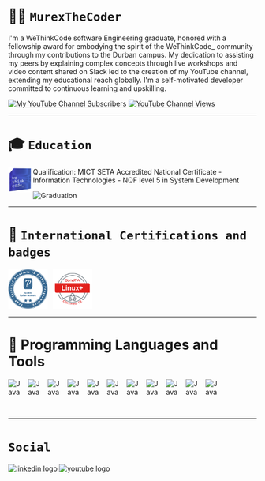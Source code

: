 # 👩‍💻 **`MurexTheCoder`**


I'm a WeThinkCode software Engineering graduate, honored with a fellowship award for embodying the spirit of the WeThinkCode_ community through my contributions to the Durban campus. My dedication to assisting my peers by explaining complex concepts through live workshops and video content shared on Slack led to the creation of my YouTube channel, extending my educational reach globally. I'm a self-motivated developer committed to continuous learning and upskilling.


<p align="left">
      <a href="https://www.youtube.com/channel/UCm3moBxexOnsaGSMoquscHg?sub_confirmation=1" target="_blank">
          <img alt="My YouTube Channel Subscribers" src="https://img.shields.io/youtube/channel/subscribers/UCm3moBxexOnsaGSMoquscHg?color=%23E05D44&label=SUBSCRIBE&logo=video&logoColor=white&style=for-the-badge&labelColor=CE4630"></a> 
      <a href="https://www.youtube.com/channel/UCm3moBxexOnsaGSMoquscHg" target="_blank">
         <img alt="YouTube Channel Views" src="https://img.shields.io/youtube/channel/views/UCm3moBxexOnsaGSMoquscHg?color=%23E1AD0E&logo=eye&logoColor=white&style=for-the-badge&labelColor=C79600" ></a> 
</p>

---

# 🎓 **`Education`**

<img src="wtc.png" alt="Smiley face" style="float:left;width:50px;height:50px;">
Qualification: MICT SETA Accredited National Certificate - Information Technologies - NQF level 5 in System Development
</p>

<img src="graduate.jpg" alt="Graduation" style="width:500px;">


---

# 📜 **`International Certifications and badges`**


<a href="https://www.credly.com/badges/d3155bca-977a-4247-a3e5-47f7a5181d8d" target="_blank">
<img align="left" alt="Python " width="80px" style="padding-right:10px" src="python.png"/> 
</a>

<a href="https://www.credly.com/badges/ff5b4ab4-1b19-4c91-93a4-cc405b46f1a7" target="_blank">
<img align="left" alt="Spring" width="80px" style="padding-right:10px;" src="Linux.png" />
</a>

<p><br><br></p>
<br/><br />

---
# 🤖 Programming Languages and Tools

<img align="left" alt="Java" width="30px" style="padding-right:10px;" src="https://icongr.am/devicon/python-original.svg?size=128&color=currentColor"/>
<img align="left" alt="Java" width="30px" style="padding-right:10px;" src="https://icongr.am/devicon/git-original.svg?size=128&color=currentColor"/>
<img align="left" alt="Java" width="30px" style="padding-right:10px;" src="https://icongr.am/devicon/html5-original.svg?size=128&color=currentColor"/>
<img align="left" alt="Java" width="30px" style="padding-right:10px;" src="https://icongr.am/devicon/java-original.svg?size=128&color=currentColor"/>
<img align="left" alt="Java" width="30px" style="padding-right:10px;" src="https://icongr.am/devicon/javascript-original.svg?size=128&color=currentColor"/>
<img align="left" alt="Java" width="30px" style="padding-right:10px;" src="https://icongr.am/devicon/linux-original.svg?size=128&color=currentColor"/>
<img align="left" alt="Java" width="30px" style="padding-right:10px;" src="https://icongr.am/devicon/docker-original.svg?size=128&color=currentColor"/>
<img align="left" alt="Java" width="30px" style="padding-right:10px;" src="https://icongr.am/devicon/postgresql-original.svg?size=128&color=currentColor"/>
<img align="left" alt="Java" width="30px" style="padding-right:10px;" src="https://icongr.am/devicon/vim-original.svg?size=128&color=currentColor"/>
<img align="left" alt="Java" width="30px" style="padding-right:10px;" src="https://icongr.am/devicon/css3-original.svg?size=128&color=currentColor"/>
<img align="left" alt="Java" width="30px" style="padding-right:10px;" src="https://icongr.am/devicon/cplusplus-original.svg?size=128&color=currentColor"/>

<p><br><br></p>
<br/>

---

# **`Social`**

<div align="left">
  <a href="https://www.linkedin.com/in/murendwaratshitimba" target="_blank">
  <img src="https://raw.githubusercontent.com/maurodesouza/profile-readme-generator/master/src/assets/icons/social/linkedin/default.svg" width="52" height="40" alt="linkedin logo"  />
  </a>
 
  <a href="https://www.youtube.com/channel/UCm3moBxexOnsaGSMoquscHg" target="_blank"> 
  <img src="https://raw.githubusercontent.com/maurodesouza/profile-readme-generator/master/src/assets/icons/social/youtube/default.svg" width="52" height="40" alt="youtube logo"  />
  </a>
</div>











     
